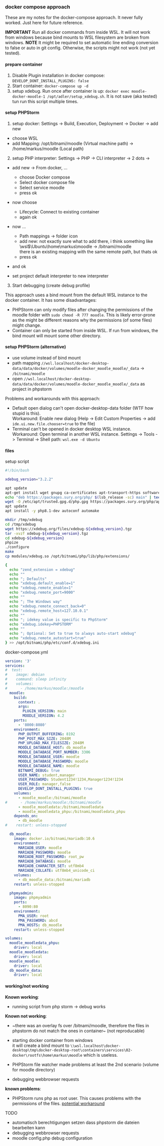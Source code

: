 ### docker compose approach
These are my notes for the docker-compose approach. It never fully worked. Just here for future reference.

**IMPORTANT** Run all docker commands from inside WSL. It will not work from windows because bind mounts to WSL filesystem are broken from windows.
**NOTE** It might be required to set automatic line ending conversion to false or auto in git config. Otherwise, the scripts might not work (not yet tested).

#### prepare container
1) Disable Plugin installation in docker compose: `DEVELOP_DONT_INSTALL_PLUGINS: false`
2) Start container: `docker-compose up -d`
2) setup xdebug. Run once after container is up: `docker exec moodle-docker-moodle-1 /opt/adler/setup_xdebug.sh`. It is not save (aka tested) tun run this script multiple times.

#### setup PHPStorm
1) setup docker: Settings -> Build, Execution, Deployment -> Docker -> add new
- choose WSL
- add Mapping: /opt/bitnami/moodle (Virtual machine path) -> /home/markus/moodle (Local path)

2) setup PHP interpreter: Settings -> PHP -> CLI interpreter -> 2 dots ->
- add new -> From docker, ...
    - choose Docker compose
    - Select docker compose file
    - Select service moodle
    - press ok
- now choose
    - Lifecycle: Connect to existing container
    - again ok
- now ...
    - Path mappings -> folder icon
    - add new: not exactly sure what to add there, i think something like \\wsl$\Ubuntu\home\markus\moodle -> /bitnami/moodle \
      there is an existing mapping with the same remote path, but thats ok
    - press ok
- and ok

- set project default interpreter to new interpreter

3) Start debugging (create debug profile)

This approach uses a bind mount from the default WSL instance to the docker container. It has some disadvantages:
- PHPStorm can only modify files after changing the permissions of the moodle folder with `sudo chmod -R 777 moodle`.
  This is likely error-prone as the might be different reasons why the permissions (of some files) might change.
- Container can only be started from inside WSL. If run from windows, the bind mount will mount some other directory.

#### setup PHPStorm (alternative)
- use volume instead of bind mount
- path mapping `//wsl.localhost/docker-desktop-data/data/docker/volumes/moodle-docker_moodle_moodle/_data` -> `/bitnami/moodle`
- open `//wsl.localhost/docker-desktop-data/data/docker/volumes/moodle-docker_moodle_moodle/_data` as project in phpstorm

Problems and workarounds with this approach:
- Default open dialog can't open docker-desktop-data folder (WTF how stupid is this). \
  Workaround: Enable new dialog (Help -> Edit Custom Properties -> add `ide.ui.new.file.chooser=true` to the file)
- Terminal can't be opened in docker desktop WSL instance. \
  Workaround: Open terminal in another WSL instance. Settings -> Tools -> Terminal -> Shell path: `wsl.exe -d Ubuntu`

#### files
setup script
```bash
#!/bin/bash

xdebug_version="3.2.2"

apt update
apt-get install wget gnupg ca-certificates apt-transport-https software-properties-common -y
echo "deb https://packages.sury.org/php/ $(lsb_release -sc) main" | tee /etc/apt/sources.list.d/sury-php.list
wget -O /etc/apt/trusted.gpg.d/php.gpg https://packages.sury.org/php/apt.gpg
apt update
apt install -y php8.1-dev autoconf automake

mkdir /tmp/xdebug
cd /tmp/xdebug
wget https://xdebug.org/files/xdebug-${xdebug_version}.tgz
tar -xvzf xdebug-${xdebug_version}.tgz
cd xdebug-${xdebug_version}
phpize
./configure
make
cp modules/xdebug.so /opt/bitnami/php/lib/php/extensions/

{
  echo "zend_extension = xdebug"
  echo ""
  echo "; Defaults"
  echo "xdebug.default_enable=1"
  echo "xdebug.remote_enable=1"
  echo "xdebug.remote_port=9000"
  echo ""
  echo "; The Windows way"
  echo "xdebug.remote_connect_back=0"
  echo "xdebug.remote_host=127.10.0.1"
  echo ""
  echo "; idekey value is specific to PhpStorm"
  echo "xdebug.idekey=PHPSTORM"
  echo ""
  echo "; Optional: Set to true to always auto-start xdebug"
  echo "xdebug.remote_autostart=true"
} >> /opt/bitnami/php/etc/conf.d/xdebug.ini
```

docker-compose.yml
```yaml
version: '3'
services:
#  test:
#    image: debian
#    command: sleep infinity
#    volumes:
#      - /home/markus/moodle:/moodle
  moodle:
    build:
      context: .
      args:
        PLUGIN_VERSION: main
        MOODLE_VERSION: 4.2
    ports:
      - '8000:8080'
    environment:
      PHP_OUTPUT_BUFFERING: 8192
      PHP_POST_MAX_SIZE: 2048M
      PHP_UPLOAD_MAX_FILESIZE: 2048M
      MOODLE_DATABASE_HOST: db_moodle
      MOODLE_DATABASE_PORT_NUMBER: 3306
      MOODLE_DATABASE_USER: moodle
      MOODLE_DATABASE_PASSWORD: moodle
      MOODLE_DATABASE_NAME: moodle
      BITNAMI_DEBUG: true
      USER_NAME: student,manager
      USER_PASSWORD: Student1234!1234,Manager1234!1234
      USER_ROLE: manager,false
      DEVELOP_DONT_INSTALL_PLUGINS: true
    volumes:
      - moodle_moodle:/bitnami/moodle
#      - /home/markus/moodle:/bitnami/moodle
      - moodle_moodledata:/bitnami/moodledata
      - moodle_moodledata_phpu:/bitnami/moodledata_phpu
    depends_on:
      - db_moodle
#    restart: unless-stopped

  db_moodle:
    image: docker.io/bitnami/mariadb:10.6
    environment:
      MARIADB_USER: moodle
      MARIADB_PASSWORD: moodle
      MARIADB_ROOT_PASSWORD: root_pw
      MARIADB_DATABASE: moodle
      MARIADB_CHARACTER_SET: utf8mb4
      MARIADB_COLLATE: utf8mb4_unicode_ci
    volumes:
      - db_moodle_data:/bitnami/mariadb
    restart: unless-stopped

  phpmyadmin:
    image: phpmyadmin
    ports:
      - 8090:80
    environment:
      PMA_USER: root
      PMA_PASSWORD: abcd
      PMA_HOSTS: db_moodle
    restart: unless-stopped

volumes:
  moodle_moodledata_phpu:
    driver: local
  moodle_moodledata:
    driver: local
  moodle_moodle:
    driver: local
  db_moodle_data:
    driver: local
```

#### working/not working
**Known working**:
- running script from php storm -> debug works

**Known not working**:
- ~there was an overlay fs over /bitnami/moodle, therefore the files in phpstorm do not match the ones in container~ (not reproducable)
- starting docker container from windows \
  it will create a bind mount to `\\wsl.localhost\docker-desktop\tmp\docker-desktop-root\containers\services\02-docker\rootfs\home\markus\moodle` which is useless.
- PHPStorm file watcher made problems at least the 2nd scenario (volume for moodle directory)

- debugging webbrowser requests

**known problems**:
- PHPStorm runs php as root user. This causes problems with the permissions of the files. [potential workaround](https://youtrack.jetbrains.com/issue/WI-57044/Change-user-for-docker-compose-interpreter)


TODO
- automatisch berechtigungen setzen dass phpstorm die dateien bearbeiten kann
- debugging webbrowser requests
- moodle config.php debug configuration

